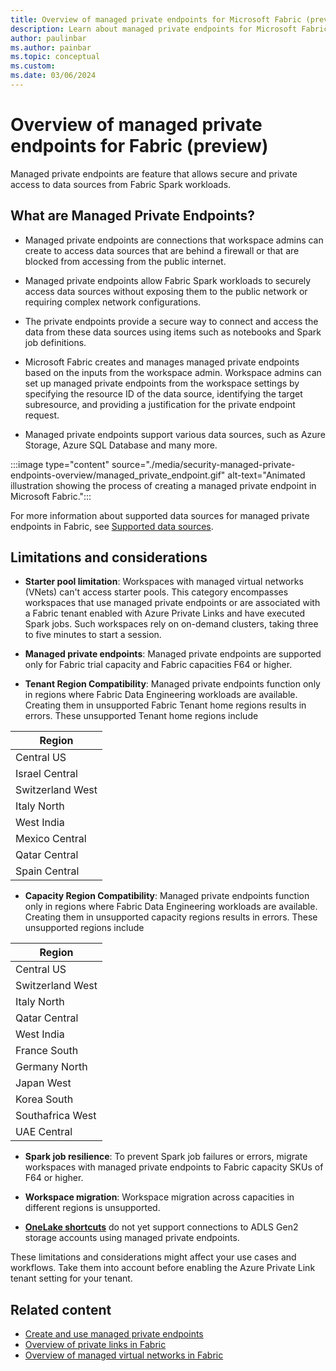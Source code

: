 ```yaml
---
title: Overview of managed private endpoints for Microsoft Fabric (preview)
description: Learn about managed private endpoints for Microsoft Fabric.
author: paulinbar
ms.author: painbar
ms.topic: conceptual
ms.custom:
ms.date: 03/06/2024
---
```


# Overview of managed private endpoints for Fabric (preview)

Managed private endpoints are feature that allows secure and private access to data sources from Fabric Spark workloads.

## What are Managed Private Endpoints?

* Managed private endpoints are connections that workspace admins can create to access data sources that are behind a firewall or that are blocked from accessing from the public internet.

* Managed private endpoints allow Fabric Spark workloads to securely access data sources without exposing them to the public network or requiring complex network configurations.

* The private endpoints provide a secure way to connect and access the data from these data sources using items such as notebooks and Spark job definitions. 

* Microsoft Fabric creates and manages managed private endpoints based on the inputs from the workspace admin. Workspace admins can set up managed private endpoints from the workspace settings by specifying the resource ID of the data source, identifying the target subresource, and providing a justification for the private endpoint request.

* Managed private endpoints support various data sources, such as Azure Storage, Azure SQL Database and many more.

:::image type="content" source="./media/security-managed-private-endpoints-overview/managed_private_endpoint.gif" alt-text="Animated illustration showing the process of creating a managed private endpoint in Microsoft Fabric.":::

For more information about supported data sources for managed private endpoints in Fabric, see [Supported data sources](./security-managed-private-endpoints-create.md#supported-data-sources).

## Limitations and considerations

* **Starter pool limitation**: Workspaces with managed virtual networks (VNets) can't access starter pools. This category encompasses workspaces that use managed private endpoints or are associated with a Fabric tenant enabled with Azure Private Links and have executed Spark jobs. Such workspaces rely on on-demand clusters, taking three to five minutes to start a session.

* **Managed private endpoints**: Managed private endpoints are supported only for Fabric trial capacity and Fabric capacities F64 or higher.

* **Tenant Region Compatibility**: Managed private endpoints function only in regions where Fabric Data Engineering workloads are available. Creating them in unsupported Fabric Tenant home regions results in errors. These unsupported Tenant home regions include
  
| Region         |
|----------------|
| Central US     |
| Israel Central |
| Switzerland West |
| Italy North    |
| West India     |
| Mexico Central |
| Qatar Central  |
| Spain Central  |


* **Capacity Region Compatibility**: Managed private endpoints function only in regions where Fabric Data Engineering workloads are available. Creating them in unsupported capacity regions results in errors. These unsupported regions include 
  
| Region         |
|----------------|
| Central US     |
| Switzerland West |
| Italy North    |
| Qatar Central  |
| West India     |
| France South   |
| Germany North  |
| Japan West     |
| Korea South    |
| Southafrica West |
| UAE Central    |

* **Spark job resilience**: To prevent Spark job failures or errors, migrate workspaces with managed private endpoints to Fabric capacity SKUs of F64 or higher.

* **Workspace migration**: Workspace migration across capacities in different regions is unsupported.

* **[OneLake shortcuts](/docs/onelake/onelake-shortcuts.md)** do not yet support connections to ADLS Gen2 storage accounts using managed private endpoints.

These limitations and considerations might affect your use cases and workflows. Take them into account before enabling the Azure Private Link tenant setting for your tenant.

## Related content

* [Create and use managed private endpoints](./security-managed-private-endpoints-create.md)
* [Overview of private links in Fabric](./security-private-links-overview.md)
* [Overview of managed virtual networks in Fabric](./security-managed-vnets-fabric-overview.md)
